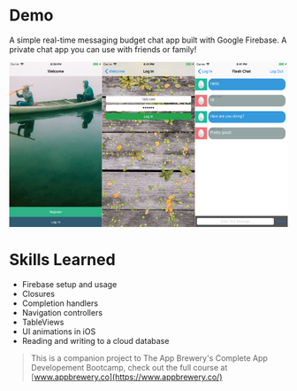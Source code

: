 # Demo
A simple real-time messaging budget chat app built with Google Firebase. A private chat app you can use with friends or family!

![FlashChatAppDemo1](https://github.com/Phissix/BudgetFlashChat/blob/master/demo/FlashChatAppDemo.png)

# Skills Learned
- Firebase setup and usage
- Closures
- Completion handlers
- Navigation controllers
- TableViews
- UI animations in iOS
- Reading and writing to a cloud database


>This is a companion project to The App Brewery's Complete App Developement Bootcamp, check out the full course at [www.appbrewery.co](https://www.appbrewery.co/)


